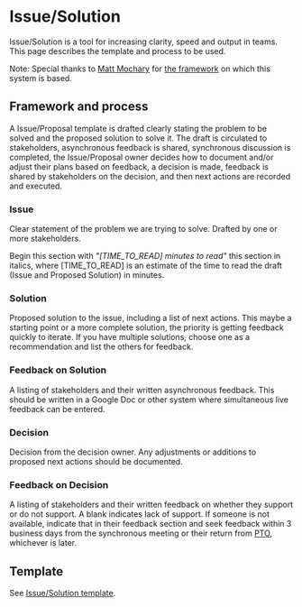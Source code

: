 # Issue/Solution

Issue/Solution is a tool for increasing clarity, speed and output in teams. This page describes the template and process to be used. 

Note: Special thanks to [Matt Mochary](https://www.linkedin.com/in/matt-mochary-34bb4/) for [the framework](https://www.amazon.com/Great-CEO-Within-Tactical-Building/dp/0578599287/ref=sr_1_1?crid=21SSTD6J8FZJP&keywords=ceo+within&qid=1580063482&sprefix=ceo+within%2Caps%2C193&sr=8-1) on which this system is based. 

## Framework and process 

A Issue/Proposal template is drafted clearly stating the problem to be solved and the proposed solution to solve it. The draft is circulated to stakeholders, asynchronous feedback is shared, synchronous discussion is completed, the Issue/Proposal owner decides how to document and/or adjust their plans based on feedback, a decision is made, feedback is shared by stakeholders on the decision, and then next actions are recorded and executed. 

### **Issue** 

Clear statement of the problem we are trying to solve. Drafted by one or more stakeholders.  

Begin this section with _"\[TIME\_TO\_READ\] minutes to read"_ this section in italics, where \[TIME\_TO\_READ\] is an estimate of the time to read the draft \(Issue and Proposed Solution\) in minutes.

### **Solution** 

Proposed solution to the issue, including a list of next actions. This maybe a starting point or a more complete solution, the priority is getting feedback quickly to iterate. If you have multiple solutions, choose one as a recommendation and list the others for feedback. 

### **Feedback** **on Solution** 

A listing of stakeholders and their written asynchronous feedback. This should be written in a Google Doc or other system where simultaneous live feedback can be entered. 

### **Decision**

Decision from the decision owner. Any adjustments or additions to proposed next actions should be documented. 

### **Feedback on Decision** 

A listing of stakeholders and their written feedback on whether they support or do not support. A blank indicates lack of support. If someone is not available, indicate that in their feedback section and seek feedback within 3 business days from the synchronous meeting or their return from [PTO](../../company/about-mattermost/list-of-terms.md#pto), whichever is later. 

## Template

See [Issue/Solution template](https://docs.google.com/document/d/1XDgumIgT525mH40dj24K3q_muIzJOVzHY5uVeg5OUkQ/edit).







